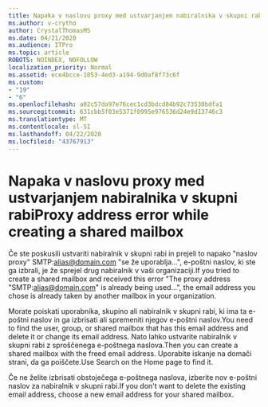 ```yaml
---
title: Napaka v naslovu proxy med ustvarjanjem nabiralnika v skupni rabi
ms.author: v-crytho
author: CrystalThomasMS
ms.date: 04/21/2020
ms.audience: ITPro
ms.topic: article
ROBOTS: NOINDEX, NOFOLLOW
localization_priority: Normal
ms.assetid: ece4bcce-1053-4ed3-a194-9d0af8f73c6f
ms.custom:
- "19"
- "6"
ms.openlocfilehash: a02c57da97e76cec1cd3bdcd84b92c73530bdfa1
ms.sourcegitcommit: 631cbb5f03e5371f0995e976536d24e9d13746c3
ms.translationtype: MT
ms.contentlocale: sl-SI
ms.lasthandoff: 04/22/2020
ms.locfileid: "43767913"
---
```

# <a name="proxy-address-error-while-creating-a-shared-mailbox"></a><span data-ttu-id="ea68e-102">Napaka v naslovu proxy med ustvarjanjem nabiralnika v skupni rabi</span><span class="sxs-lookup"><span data-stu-id="ea68e-102">Proxy address error while creating a shared mailbox</span></span>

<span data-ttu-id="ea68e-103">Če ste poskusili ustvariti nabiralnik v skupni rabi in prejeli to napako "naslov proxy" SMTP:alias@domain.com "se že uporablja...", e-poštni naslov, ki ste ga izbrali, je že sprejel drug nabiralnik v vaši organizaciji.</span><span class="sxs-lookup"><span data-stu-id="ea68e-103">If you tried to create a shared mailbox and received this error "The proxy address "SMTP:alias@domain.com" is already being used…", the email address you chose is already taken by another mailbox in your organization.</span></span>
  
<span data-ttu-id="ea68e-104">Morate poiskati uporabnika, skupino ali nabiralnik v skupni rabi, ki ima ta e-poštni naslov in ga izbrisati ali spremeniti njegov e-poštni naslov.</span><span class="sxs-lookup"><span data-stu-id="ea68e-104">You need to find the user, group, or shared mailbox that has this email address and delete it or change its email address.</span></span> <span data-ttu-id="ea68e-105">Nato lahko ustvarite nabiralnik v skupni rabi z sproščenega e-poštnega naslova.</span><span class="sxs-lookup"><span data-stu-id="ea68e-105">Then you can create a shared mailbox with the freed email address.</span></span> <span data-ttu-id="ea68e-106">Uporabite iskanje na domači strani, da ga poiščete.</span><span class="sxs-lookup"><span data-stu-id="ea68e-106">Use Search on the Home page to find it.</span></span>
  
<span data-ttu-id="ea68e-107">Če ne želite izbrisati obstoječega e-poštnega naslova, izberite nov e-poštni naslov za nabiralnik v skupni rabi.</span><span class="sxs-lookup"><span data-stu-id="ea68e-107">If you don't want to delete the existing email address, choose a new email address for your shared mailbox.</span></span>
  